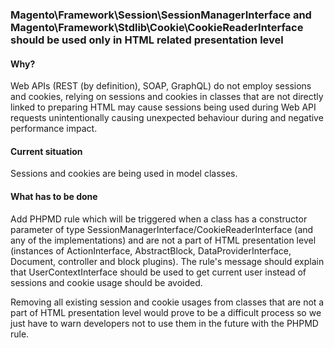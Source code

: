 ### Magento\Framework\Session\SessionManagerInterface and Magento\Framework\Stdlib\Cookie\CookieReaderInterface should be used only in HTML related presentation level
#### Why?
Web APIs (REST (by definition), SOAP, GraphQL) do not employ sessions and cookies,
relying on sessions and cookies in classes that are not directly linked to preparing HTML
may cause sessions being used during Web API requests unintentionally causing
unexpected behaviour during and negative performance impact.
 
#### Current situation
Sessions and cookies are being used in model classes.
 
#### What has to be done
Add PHPMD rule which will be triggered when a class has a constructor parameter of type
SessionManagerInterface/CookieReaderInterface (and any of the implementations) and are not a part of HTML presentation level
(instances of ActionInterface, AbstractBlock, DataProviderInterface, Document, controller and block plugins).
The rule's message should explain that UserContextInterface should be used to get current
user instead of sessions and cookie usage should be avoided.
 
Removing all existing session and cookie usages from classes that are not a part of HTML presentation level would
prove to be a difficult process so we just have to warn developers not to use them
in the future with the PHPMD rule.
